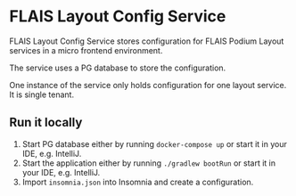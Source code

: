 # FLAIS Layout Config Service

FLAIS Layout Config Service stores configuration for FLAIS Podium Layout services in a micro frontend environment.

The service uses a PG database to store the configuration.

One instance of the service only holds configuration for one layout service. It is single tenant.

## Run it locally
1. Start PG database either by running `docker-compose up` or start it in your IDE, e.g. IntelliJ.
2. Start the application either by running `./gradlew bootRun` or start it in your IDE, e.g. IntelliJ.
3. Import `insomnia.json` into Insomnia and create a configuration.


